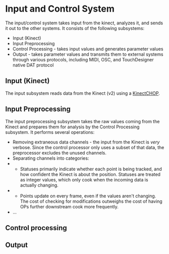 # Input and Control System

The input/control system takes input from the kinect, analyzes it, and sends it out to the other systems. It consists of the following subsystems:

* Input (Kinect)
* Input Preprocessing
* Control Processing - takes input values and generates parameter values
* Output - takes parameter values and transmits them to external systems through various protocols, including MIDI, OSC, and TouchDesigner native DAT protocol

## Input (Kinect)
The input subsystem reads data from the Kinect (v2) using a [KinectCHOP](http://www.derivative.ca/wiki088/index.php?title=Kinect_CHOP).

## Input Preprocessing
The input preprocessing subsystem takes the raw values coming from the Kinect and prepares them for analysis by the Control Processing subsystem. It performs several operations:

* Removing extraneous data channels - the input from the Kinect is _very_ verbose. Since the control processor only uses a subset of that data, the preprocessor excludes the unused channels.
* Separating channels into categories:
* * Statuses primarily indicate whether each point is being tracked, and how confident the Kinect is about the position. Statuses are treated as integer values, which only cook when the incoming data is actually changing.
* * Points update on every frame, even if the values aren't changing. The cost of checking for modifications outweighs the cost of having OPs further downstream cook more frequently.
* ...

## Control processing

## Output

